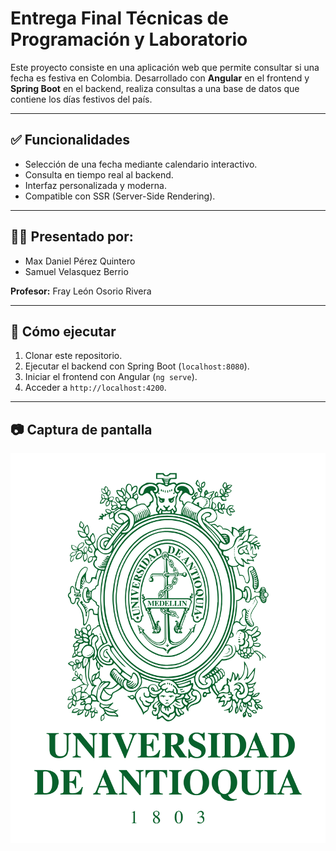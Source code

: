 # Entrega Final Técnicas de Programación y Laboratorio

Este proyecto consiste en una aplicación web que permite consultar si una fecha es festiva en Colombia. Desarrollado con **Angular** en el frontend y **Spring Boot** en el backend, realiza consultas a una base de datos que contiene los días festivos del país.

---

## ✅ Funcionalidades

- Selección de una fecha mediante calendario interactivo.
- Consulta en tiempo real al backend.
- Interfaz personalizada y moderna.
- Compatible con SSR (Server-Side Rendering).

---

## 👨‍💻 Presentado por:

- Max Daniel Pérez Quintero  
- Samuel Velasquez Berrio  

**Profesor:** Fray León Osorio Rivera

---

## 🚀 Cómo ejecutar

1. Clonar este repositorio.
2. Ejecutar el backend con Spring Boot (`localhost:8080`).
3. Iniciar el frontend con Angular (`ng serve`).
4. Acceder a `http://localhost:4200`.

---

## 📷 Captura de pantalla

![Captura](src/assets/udea.png)
